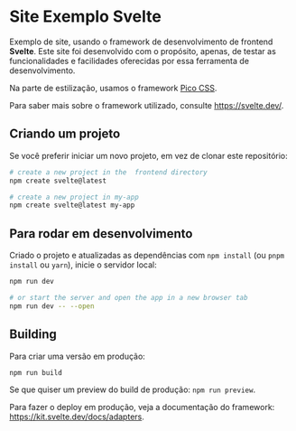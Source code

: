 # Site Exemplo Svelte

Exemplo de site, usando o framework de desenvolvimento de frontend **Svelte**. Este site foi desenvolvido com o propósito, apenas, de testar as funcionalidades e facilidades oferecidas por essa ferramenta de desenvolvimento.

Na parte de estilização, usamos o framework [Pico CSS](https://picocss.com/).  

Para saber mais sobre o framework utilizado, consulte https://svelte.dev/.

## Criando um projeto

Se você preferir iniciar um novo projeto, em vez de clonar este repositório:

```bash
# create a new project in the  frontend directory
npm create svelte@latest

# create a new project in my-app
npm create svelte@latest my-app
```

## Para rodar em desenvolvimento

Criado o projeto e atualizadas as dependências com `npm install` (ou `pnpm install` ou `yarn`), inicie o servidor local:

```bash
npm run dev

# or start the server and open the app in a new browser tab
npm run dev -- --open
```

## Building

Para criar uma versão em produção:

```bash
npm run build
```

Se que quiser um preview do build de produção: `npm run preview`.

Para fazer o deploy em produção, veja a documentação do framework: https://kit.svelte.dev/docs/adapters.
